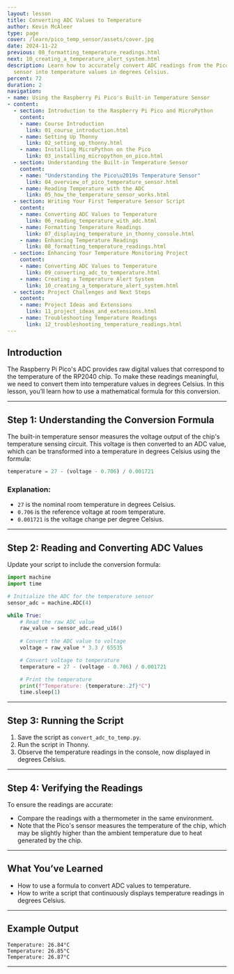 ```yaml
---
layout: lesson
title: Converting ADC Values to Temperature
author: Kevin McAleer
type: page
cover: /learn/pico_temp_sensor/assets/cover.jpg
date: 2024-11-22
previous: 08_formatting_temperature_readings.html
next: 10_creating_a_temperature_alert_system.html
description: Learn how to accurately convert ADC readings from the Pico's temperature
  sensor into temperature values in degrees Celsius.
percent: 72
duration: 2
navigation:
- name: Using the Raspberry Pi Pico's Built-in Temperature Sensor
- content:
  - section: Introduction to the Raspberry Pi Pico and MicroPython
    content:
    - name: Course Introduction
      link: 01_course_introduction.html
    - name: Setting Up Thonny
      link: 02_setting_up_thonny.html
    - name: Installing MicroPython on the Pico
      link: 03_installing_micropython_on_pico.html
  - section: Understanding the Built-in Temperature Sensor
    content:
    - name: "Understanding the Pico\u2019s Temperature Sensor"
      link: 04_overview_of_pico_temperature_sensor.html
    - name: Reading Temperature with the ADC
      link: 05_how_the_temperature_sensor_works.html
  - section: Writing Your First Temperature Sensor Script
    content:
    - name: Converting ADC Values to Temperature
      link: 06_reading_temperature_with_adc.html
    - name: Formatting Temperature Readings
      link: 07_displaying_temperature_in_thonny_console.html
    - name: Enhancing Temperature Readings
      link: 08_formatting_temperature_readings.html
  - section: Enhancing Your Temperature Monitoring Project
    content:
    - name: Converting ADC Values to Temperature
      link: 09_converting_adc_to_temperature.html
    - name: Creating a Temperature Alert System
      link: 10_creating_a_temperature_alert_system.html
  - section: Project Challenges and Next Steps
    content:
    - name: Project Ideas and Extensions
      link: 11_project_ideas_and_extensions.html
    - name: Troubleshooting Temperature Readings
      link: 12_troubleshooting_temperature_readings.html
---
```



## Introduction

The Raspberry Pi Pico's ADC provides raw digital values that correspond to the temperature of the RP2040 chip. To make these readings meaningful, we need to convert them into temperature values in degrees Celsius. In this lesson, you’ll learn how to use a mathematical formula for this conversion.

---

## Step 1: Understanding the Conversion Formula

The built-in temperature sensor measures the voltage output of the chip's temperature sensing circuit. This voltage is then converted to an ADC value, which can be transformed into a temperature in degrees Celsius using the formula:

```python
temperature = 27 - (voltage - 0.706) / 0.001721
```

### Explanation:

- `27` is the nominal room temperature in degrees Celsius.
- `0.706` is the reference voltage at room temperature.
- `0.001721` is the voltage change per degree Celsius.

---

## Step 2: Reading and Converting ADC Values

Update your script to include the conversion formula:

```python
import machine
import time

# Initialize the ADC for the temperature sensor
sensor_adc = machine.ADC(4)

while True:
    # Read the raw ADC value
    raw_value = sensor_adc.read_u16()
    
    # Convert the ADC value to voltage
    voltage = raw_value * 3.3 / 65535

    # Convert voltage to temperature
    temperature = 27 - (voltage - 0.706) / 0.001721

    # Print the temperature
    print(f"Temperature: {temperature:.2f}°C")
    time.sleep(1)
```

---

## Step 3: Running the Script

1. Save the script as `convert_adc_to_temp.py`.
2. Run the script in Thonny.
3. Observe the temperature readings in the console, now displayed in degrees Celsius.

---

## Step 4: Verifying the Readings

To ensure the readings are accurate:

- Compare the readings with a thermometer in the same environment.
- Note that the Pico's sensor measures the temperature of the chip, which may be slightly higher than the ambient temperature due to heat generated by the chip.

---

## What You’ve Learned

- How to use a formula to convert ADC values to temperature.
- How to write a script that continuously displays temperature readings in degrees Celsius.

---

## Example Output

```raw
Temperature: 26.84°C
Temperature: 26.85°C
Temperature: 26.87°C
```

---
